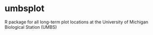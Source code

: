 # umbsplot
R package for all long-term plot locations at the University of Michigan Biological Station (UMBS)
